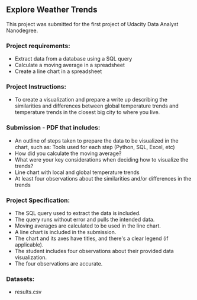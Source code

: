 ## Explore Weather Trends

This project was submitted for the first project of Udacity Data Analyst Nanodegree.

### Project requirements:

  * Extract data from a database using a SQL query
  * Calculate a moving average in a spreadsheet
  * Create a line chart in a spreadsheet

### Project Instructions:
  * To create a visualization and prepare a write up describing the similarities and differences between global temperature trends and temperature trends in the closest big city to where you live.

### Submission - PDF that includes:
  * An outline of steps taken to prepare the data to be visualized in the chart, such as:
    Tools used for each step (Python, SQL, Excel, etc)
  * How did you calculate the moving average?
  * What were your key considerations when deciding how to visualize the trends?
  * Line chart with local and global temperature trends
  * At least four observations about the similarities and/or differences in the trends


### Project Specification:
  * The SQL query used to extract the data is included.
  * The query runs without error and pulls the intended data.
  * Moving averages are calculated to be used in the line chart.
  * A line chart is included in the submission.
  * The chart and its axes have titles, and there's a clear legend (if applicable).
  * The student includes four observations about their provided data visualization.
  * The four observations are accurate.

### Datasets:

  * results.csv



